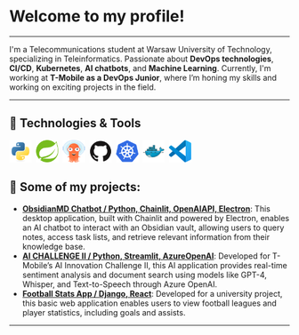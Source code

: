 # Welcome to my profile!

---

I'm a Telecommunications student at Warsaw University of Technology, specializing in Teleinformatics. Passionate about **DevOps technologies**, **CI/CD**, **Kubernetes**, **AI chatbots**, and **Machine Learning**. Currently, I'm working at **T-Mobile as a DevOps Junior**, where I’m honing my skills and working on exciting projects in the field.

___

## 🔧 Technologies & Tools
<div>
  <img src="https://github.com/devicons/devicon/blob/master/icons/python/python-original.svg" title="Python" alt="Python" width="40" height="40"/>&nbsp;
  <img src="https://github.com/devicons/devicon/blob/master/icons/spring/spring-original.svg" title="Spring Boot" alt="Spring Boot" width="40" height="40"/>&nbsp;
  <img src="https://raw.githubusercontent.com/cncf/artwork/master/projects/argo/icon/color/argo-icon-color.svg" title="ArgoCD" alt="ArgoCD" width="40" height="40"/>&nbsp;
  <img src="https://github.com/devicons/devicon/blob/master/icons/github/github-original.svg" title="GitHub" alt="GitHub" width="40" height="40"/>&nbsp;
  <img src="https://github.com/devicons/devicon/blob/master/icons/kubernetes/kubernetes-plain.svg" title="Kubernetes" alt="Kubernetes" width="40" height="40"/>&nbsp;
  <img src="https://github.com/devicons/devicon/blob/master/icons/docker/docker-original.svg" title="Docker" alt="Docker" width="40" height="40"/>&nbsp;
  <img src="https://github.com/devicons/devicon/blob/master/icons/vscode/vscode-original.svg" title="Visual Studio Code" alt="Visual Studio Code" width="40" height="40"/>&nbsp;
</div>

## 💼 Some of my projects:
- **[ObsidianMD Chatbot / Python, Chainlit, OpenAIAPI, Electron](https://github.com/perrohombre/ObsidianMD_Chatbot)**: This desktop application, built with Chainlit and powered by Electron, enables an AI chatbot to interact with an Obsidian vault, allowing users to query notes, access task lists, and retrieve relevant information from their knowledge base.
- **[AI CHALLENGE II / Python, Streamlit, AzureOpenAI](https://github.com/perrohombre/AI-CHALLENGE-II)**: Developed for T-Mobile’s AI Innovation Challenge II, this AI application provides real-time sentiment analysis and document search using models like GPT-4, Whisper, and Text-to-Speech through Azure OpenAI.
- **[Football Stats App / Django, React](https://github.com/perrohombre/football-stats-app)**: Developed for a university project, this basic web application enables users to view football leagues and player statistics, including goals and assists.

___


